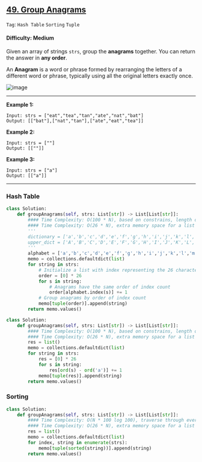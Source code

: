 ## [49. Group Anagrams](https://leetcode.com/problems/group-anagrams)

```Tag```: ```Hash Table``` ```Sorting``` ```Tuple```

#### Difficulty: Medium

Given an array of strings ```strs```, group the __anagrams__ together. You can return the answer in __any order__.

An __Anagram__ is a word or phrase formed by rearranging the letters of a different word or phrase, typically using all the original letters exactly once.

![image](https://github.com/quananhle/Python/assets/35042430/48ca11bc-fc68-44a0-924f-d2514255ffd6)

---

__Example 1:__
```
Input: strs = ["eat","tea","tan","ate","nat","bat"]
Output: [["bat"],["nat","tan"],["ate","eat","tea"]]
```

__Example 2:__
```
Input: strs = [""]
Output: [[""]]
```

__Example 3:__
```
Input: strs = ["a"]
Output: [["a"]]
```

---

### Hash Table

```Python
class Solution:
    def groupAnagrams(self, strs: List[str]) -> List[List[str]]:
        #### Time Complexity: O(100 * N), based on constrains, length of the longest single anagram is 100, traverse through every string of the input
        #### Time Complexity: O(26 * N), extra memory space for a list to hold index of 26 characters, and a hash table
        '''
        dictionary = ['a','b','c','d','e','f','g','h','i','j','k','l','m','n','o','p','q','r','s','t','u','v','w','x','y','z']
        upper_dict = ['A','B','C','D','E','F','G','H','I','J','K','L','M','N','O','P','Q','R','S','T','U','V','W','X','Y','Z']
        '''
        alphabet = ['a','b','c','d','e','f','g','h','i','j','k','l','m','n','o','p','q','r','s','t','u','v','w','x','y','z']
        memo = collections.defaultdict(list)
        for string in strs:
            # Initialize a list with index representing the 26 character of alphabet 
            order = [0] * 26
            for s in string:
                # Anagrams have the same order of index count
                order[alphabet.index(s)] += 1
            # Group anagrams by order of index count
            memo[tuple(order)].append(string)
        return memo.values()
```

```Python
class Solution:
    def groupAnagrams(self, strs: List[str]) -> List[List[str]]:
        #### Time Complexity: O(100 * N), based on constrains, length of the longest single anagram is 100, traverse through every string of the input
        #### Time Complexity: O(26 * N), extra memory space for a list to hold index of 26 characters, and a hash table
        res = list()
        memo = collections.defaultdict(list)
        for string in strs:
            res = [0] * 26
            for s in string:
                res[ord(s) - ord('a')] += 1
            memo[tuple(res)].append(string)
        return memo.values()
```

### Sorting

```Python
class Solution:
    def groupAnagrams(self, strs: List[str]) -> List[List[str]]:
        #### Time Complexity: O(N * 100 log 100), traverse through every string of the input size N, and sort operations take NlogN time, based on constrains, length of the longest single anagram is 100, 
        #### Time Complexity: O(26 * N), extra memory space for a list to hold index of 26 characters, and a hash table
        res = list()
        memo = collections.defaultdict(list)
        for index, string in enumerate(strs):
            memo[tuple(sorted(string))].append(string)
        return memo.values()
```
